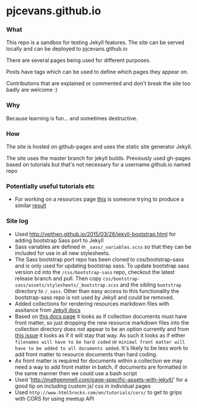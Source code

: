# pjcevans.github.io
### What
This repo is a sandbox for testing Jekyll features. The site can be served locally and can be deployed to pjcevans.github.io

There are several pages being used for different purposes.

Posts have tags which can be used to define which pages they appear on.

Contributions that are explained or commented and don't break the site too badly are welcome :)

### Why
Because learning is fun... and sometimes destructive.

### How
The site is hosted on github-pages and uses the static site generator Jekyll.

The site uses the master branch for jekyll builds. Previously used gh-pages based on tutorials but that's not necessary for a username.github.io named repo


### Potentially useful tutorials etc

* For working on a resources page [this](http://stackoverflow.com/questions/17118551/generating-a-list-of-pages-not-posts-in-a-given-category) is someone trying to produce a similar [result](http://mrenaud.ca/resources/)

### Site log

* Used http://veithen.github.io/2015/03/26/jekyll-bootstrap.html for adding bootstrap Sass port to Jekyll
* Sass variables are defined in `_sass/_variables.scss` so that they can be included for use in all new stylesheets.
* The Sass bootstrap port repo has been cloned to css/bootstrap-sass and is only used for updating bootstrap sass. To update bootstrap sass version cd into the `/css/bootstrap-sass` repo, checkout the latest release branch and pull. Then copy `css/bootstrap-sass/assets/stylesheets/_bootstrap.scss` and the sibling `bootstrap` directory to `/_sass`. Other than easy access to this functionality the bootstrap-sass repo is not used by Jekyll and could be removed.
* Added collections for rendering resources markdown files with assitance from [Jekyll docs](http://jekyll.tips/jekyll-casts/introduction-to-collections/)
* Based on [this docs page](https://jekyllrb.com/docs/collections/#step-2-add-your-content) it looks as if collection documents must have front matter, so just dropping the new resource markdown files into the collection directory does not appear to be an option currently and from [this issue](https://github.com/jekyll/jekyll-help/issues/223) it looks as if it will stay that way. As such it looks as if either `filenames will have to be hard coded` or `minimal front matter will have to be added to all documents added`. It's likely to be less work to add front matter to resource documents than hard coding.
* As front matter is required for documents within a collection we may need a way to add front matter in batch, if documents are formatted in the same manner then we could use a bash script
* Used 'http://mattgemmell.com/page-specific-assets-with-jekyll/' for a good tip on including custom js/ css in individual pages
* Used `http://www.html5rocks.com/en/tutorials/cors/` to get to grips with CORS for using meetup API
